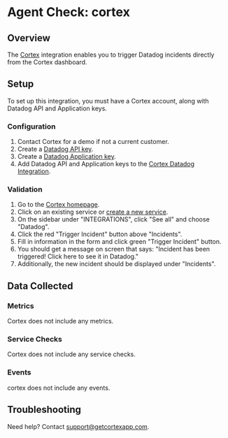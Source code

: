 # Agent Check: cortex

## Overview

The [Cortex][1] integration enables you to trigger Datadog incidents directly from the Cortex dashboard.

## Setup

To set up this integration, you must have a Cortex account, along with Datadog API and Application keys.

### Configuration

1. Contact Cortex for a demo if not a current customer.
2. Create a [Datadog API key][2].
3. Create a [Datadog Application key][3].
4. Add Datadog API and Application keys to the [Cortex Datadog Integration][4].

### Validation

1. Go to the [Cortex homepage][5].
2. Click on an existing service or [create a new service][6].
3. On the sidebar under "INTEGRATIONS", click "See all" and choose "Datadog".
4. Click the red "Trigger Incident" button above "Incidents".
5. Fill in information in the form and click green "Trigger Incident" button.
6. You should get a message on screen that says: "Incident has been triggered! Click here to see it in Datadog."
7. Additionally, the new incident should be displayed under "Incidents".

## Data Collected

### Metrics

Cortex does not include any metrics.

### Service Checks

Cortex does not include any service checks.

### Events

cortex does not include any events.

## Troubleshooting

Need help? Contact [support@getcortexapp.com](mailto:support@getcortexapp.com).

[1]: https://www.getcortexapp.com/
[2]: https://docs.datadoghq.com/account_management/api-app-keys/#api-keys
[3]: https://docs.datadoghq.com/account_management/api-app-keys/#application-keys
[4]: https://app.getcortexapp.com/admin/settings/datadog
[5]: https://app.getcortexapp.com/admin/index
[6]: https://app.getcortexapp.com/admin/service/new
